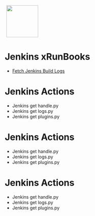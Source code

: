 <img align="center" src="https://unskript.com/assets/favicon.png" width="100" height="100" style="padding: 5px">

 # Jenkins xRunBooks

* [Fetch Jenkins Build Logs](https://github.com/unskript/Awesome-CloudOps-Automation/tree/master)


 # Jenkins Actions 

* Jenkins get handle.py
* Jenkins get logs.py
* Jenkins get plugins.py


 # Jenkins Actions 

* Jenkins get handle.py
* Jenkins get logs.py
* Jenkins get plugins.py


 # Jenkins Actions 

* Jenkins get handle.py
* Jenkins get logs.py
* Jenkins get plugins.py
